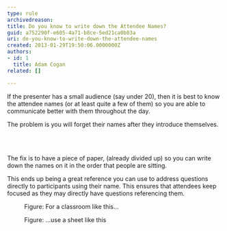```yaml
---
type: rule
archivedreason: 
title: Do you know to write down the Attendee Names?
guid: a752290f-e605-4a71-b8ce-5ed21ca0b03a
uri: do-you-know-to-write-down-the-attendee-names
created: 2013-01-29T19:50:06.0000000Z
authors:
- id: 1
  title: Adam Cogan
related: []

---
```



<p>If the presenter has a small audience (say under 20), then it is best to know the attendee names (or at least quite a few of them) so you are able to communicate better with them throughout the day. </p><p>The problem is you will forget their names after they introduce themselves. 
</p>
<br><excerpt class='endintro'></excerpt><br>
<p>The fix is to have a piece of paper, (already divided up) so you can write down the names on it in the order that people are sitting.</p><p>This ends up being a great reference you can use to address questions directly to participants using their name. This ensures that attendees keep focused as they may directly have questions referencing them.</p><dl class="image"><dt><img src="/PublishingImages/classroom.jpg" alt="" />
   </dt><dd>Figure&#58; For a classroom like this...</dd></dl><dl class="image"><dt><img src="/PublishingImages/names-list.jpg" alt="" />
   </dt><dd>Figure&#58; ...use a sheet like this</dd></dl>


